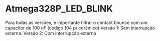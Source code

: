 # Atmega328P_LED_BLINK

Para todas as versões, é importante filtrar o contact bounce com um capacitor de 100 nF (código 104 p/ cerâmico)
Versão 1: Sem interrupção externa.
Versão 2: Com interrupção externa











